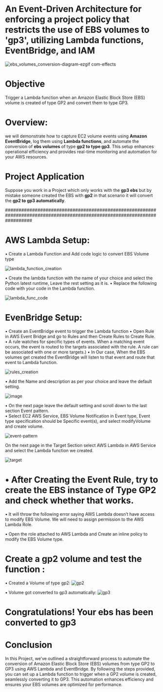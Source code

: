 # An Event-Driven Architecture for enforcing a project policy that restricts the use of EBS volumes to 'gp3', utilizing Lambda functions, EventBridge, and IAM

![ebs_volumes_conversion-diagram-ezgif com-effects](https://github.com/user-attachments/assets/e9e6fb77-97b6-4e41-a215-a2eacfcf2b17)




# Objective
Trigger a Lambda function when an Amazon Elastic Block Store (EBS) volume is created of type GP2 and convert them to type GP3.

# Overview:
we will demonstrate how to capture EC2 volume events using **Amazon EventBridge**, log them using **Lambda functions**, and automate the conversion of **ebs volumes** of type **gp2 to type gp3**. This setup enhances operational efficiency and provides real-time monitoring and automation for your AWS resources.

# Project Application
Suppose you work in a Project which only works with the **gp3 ebs** but by mistake someone created the EBS with **gp2** in that scenario it will convert the **gp2 to gp3 automatically**.

##########################################################################################################################

# AWS Lambda Setup:
• Create a Lambda Function and Add code logic to convert EBS Volume type

   ![lambda_function_creation](https://github.com/user-attachments/assets/91aff582-861a-4046-a1bb-c9920abe9ae8)



•	Create the lambda function with the name of your choice and select the Python latest runtime, Leave the rest setting as it is.
•	Replace the following code with your code in the Lambda function.

![lambda_func_code](https://github.com/user-attachments/assets/4a7337db-76e1-4060-9f01-2d7014f6c714)


# EvenBridge Setup:
•	Create an EventBridge event to trigger the Lambda function
•	Open Rule in AWS Event Bridge and go to Rules and then Create Rules to Create Rule.
•	A rule watches for specific types of events. When a matching event occurs, the event is routed to the targets associated with the rule. A rule can be associated with one or more targets.)
•	In Our case, When the EBS volumes get created the EventBridge will listen to that event and route that event to Lambda function.

![rules_creation](https://github.com/user-attachments/assets/e9b2c9e5-0e8f-44da-8e52-c76c6f29ccc0)


•	Add the Name and description as per your choice and leave the default setting.

![image](https://github.com/user-attachments/assets/57c6a923-1a2b-40a5-97b5-945bffb084d4)


•	On the next page leave the default setting and scroll down to the last section Event pattern. \
•	Select EC2 AWS Service, EBS Volume Notification in Event type, Event type specification should be Specific event(s), and select modifyVolume and create volume.

![event-pattern](https://github.com/user-attachments/assets/173f076c-55b7-4318-83f9-fd99e7c25b76)


On the next page in the Target Section select AWS Lambda in AWS Service and select the Lambda function we created.

![target](https://github.com/user-attachments/assets/0c35f8d6-2a5d-4ada-af50-0b1dfe9630a9)


# •	After Creating the Event Rule, try to create the EBS instance of Type GP2 and check whether that works. 
  •	It will throw the following error saying AWS Lambda doesn’t have access to modify EBS Volume. We will need to assign permission to the AWS Lambda Role.

 •	Open the role attached to AWS Lambda and Create an inline policy to modify the EBS Volume type.

# Create a gp2 volume and test the function :

•	Created  a Volume of type gp2:
![gp2](https://github.com/user-attachments/assets/cb7c1cfa-1144-4fd7-9537-7a208da7fcf3)

•	Volume got converted to gp3 automatically:
![gp3](https://github.com/user-attachments/assets/932015fc-4da7-42f5-8819-d8ceec1d9658)

# Congratulations! Your ebs has been converted to gp3

# Conclusion
In this Project, we’ve outlined a straightforward process to automate the conversion of Amazon Elastic Block Store (EBS) volumes from type GP2 to GP3 using AWS Lambda and EventBridge. By following the steps provided, you can set up a Lambda function to trigger when a GP2 volume is created, seamlessly converting it to GP3. This automation enhances efficiency and ensures your EBS volumes are optimized for performance. 
















   


